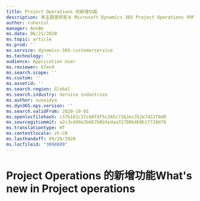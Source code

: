 ```yaml
---
title: Project Operations 的新增功能
description: 本主题提供有关 Microsoft Dynamics 365 Project Operations 中的新增功能的信息。
author: ruhercul
manager: AnnBe
ms.date: 06/21/2020
ms.topic: article
ms.prod: ''
ms.service: dynamics-365-customerservice
ms.technology: ''
audience: Application User
ms.reviewer: kfend
ms.search.scope: ''
ms.custom: ''
ms.assetid: ''
ms.search.region: Global
ms.search.industry: Service industries
ms.author: suvaidya
ms.dyn365.ops.version: ''
ms.search.validFrom: 2020-10-01
ms.openlocfilehash: c37b161c1fcb0f4f5c245c7162ec352e7d22f0d0
ms.sourcegitcommit: a2c3cd49a3b667b8b5edaa31788b4b9b1f728d78
ms.translationtype: HT
ms.contentlocale: zh-CN
ms.lasthandoff: 09/28/2020
ms.locfileid: "3898809"
---
```

# <a name="whats-new-in-project-operations"></a><span data-ttu-id="b436a-103">Project Operations 的新增功能</span><span class="sxs-lookup"><span data-stu-id="b436a-103">What's new in Project operations</span></span>
